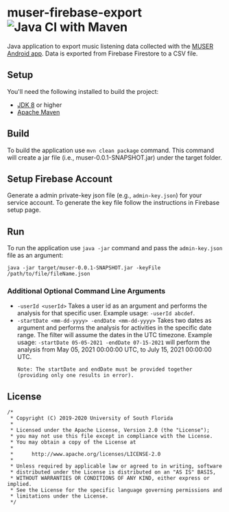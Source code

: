 # muser-firebase-export ![Java CI with Maven](https://github.com/CUTR-at-USF/muser-firebase-export/workflows/Java%20CI%20with%20Maven/badge.svg)

Java application to export music listening data collected with the [MUSER Android app](https://github.com/CUTR-at-USF/MUSER). Data is exported from Firebase Firestore to a CSV file.

## Setup

You'll need the following installed to build the project:
* [JDK 8](https://www.oracle.com/java/technologies/javase/javase-jdk8-downloads.html) or higher
* [Apache Maven](https://maven.apache.org/download.cgi)

## Build

To build the application use `mvn clean package` command. This command will create a jar file (i.e., muser-0.0.1-SNAPSHOT.jar) under the target folder.

## Setup Firebase Account

Generate a admin private-key json file (e.g., `admin-key.json`) for your service account. To generate the key file follow the instructions in Firebase setup page.

## Run

To run the application use `java -jar` command and pass the `admin-key.json` file as an argument: 

```
java -jar target/muser-0.0.1-SNAPSHOT.jar -keyFile /path/to/file/fileName.json
```

### Additional Optional Command Line Arguments

* `-userId <userId>` Takes a user id as an argument and performs the analysis for that specific user. Example usage:
`-userId abcdef`.
* `-startDate <mm-dd-yyyy> -endDate <mm-dd-yyyy>` Takes two dates as argument and performs the analysis for activities in
  the specific date range. The filter will assume the dates in the UTC timezone. Example usage:
  `-startDate 05-05-2021 -endDate 07-15-2021` will perform the analysis from May 05, 2021 00:00:00 UTC, to July 15, 2021 00:00:00 UTC.
    ```
    Note: The startDate and endDate must be provided together (providing only one results in error).
    ```

## License

```
/*
 * Copyright (C) 2019-2020 University of South Florida
 *
 * Licensed under the Apache License, Version 2.0 (the "License");
 * you may not use this file except in compliance with the License.
 * You may obtain a copy of the License at
 *
 *      http://www.apache.org/licenses/LICENSE-2.0
 *
 * Unless required by applicable law or agreed to in writing, software
 * distributed under the License is distributed on an "AS IS" BASIS,
 * WITHOUT WARRANTIES OR CONDITIONS OF ANY KIND, either express or implied.
 * See the License for the specific language governing permissions and
 * limitations under the License.
 */
 ```